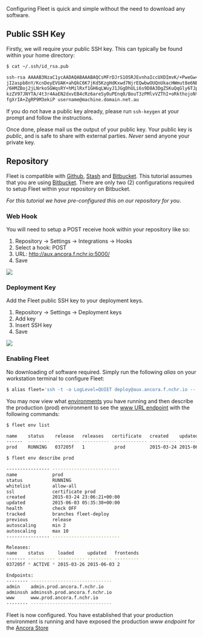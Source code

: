Configuring Fleet is quick and simple without the need to download any software.

## Public SSH Key

Firstly, we will require your public SSH key.  This can typically be found
within your home directory:

```bash
$ cat ~/.ssh/id_rsa.pub

ssh-rsa AAAAB3NzaC1ycAADAQABAAABAQCsMFrDJrS1OSRJEvnhaIccUXDImvK/+PweGw44nXGCF/Fa02bjNWNP
jI2aspb8nY/KcnDeyEVUAK+ahQkC6K7jKd5KzgHdKxwd7NjrEQwbwOUQnUkacHWmut8e6NELlylvO9qij9DHyp2J
/6HMZBoj2jLNrkoSGWqsRY+hMilRxf1GH6qLWuyJ1JGgDhULi6s9D8A3DgZSKuQqGly6TJpasdB1Oer/pMqGKv7H
kzZV97JNYTA/4t3r4AaEN2dxvEB4cRz6areSy0uPEnq0/BouT3zPMlvVZThI+oRkthojoNtvvxAg65HoveE5JCXL
fgXrIA+ZgRP9M3ekiP username@machine.domain.net.au

```

If you do not have a public key already, please run `ssh-keygen` at your prompt
and follow the instructions.

Once done, please mail us the output of your public key.  Your public key is
*public*, and is safe to share with external parties.  _Never_ send anyone your
private key.

## Repository

Fleet is compatible with [Github](https://github.com/),
[Stash](https://www.atlassian.com/software/stash) and
[Bitbucket](https://bitbucket.org).  This tutorial assumes that you are using
[Bitbucket](https://bitbucket.org/). There are only two (2) configurations
required to setup Fleet within your repository on Bitbucket.

*For this tutorial we have pre-configured this on our repository for you*.

### Web Hook

You will need to setup a POST receive hook within your repository like so:

 1. Repository -> Settings -> Integrations -> Hooks
 1. Select a hook: POST
 1. URL: http://aux.ancora.f.nchr.io:5000/
 1. Save

![](/tutorial/bitbucket-webhook.png)


### Deployment Key

Add the Fleet public SSH key to your deployment keys.

1. Repository -> Settings -> Deployment keys
2. Add key
3. Insert SSH key
4. Save

![](/tutorial/bitbucket-deployment-key.png)


### Enabling Fleet

No downloading of software required.  Simply run the following *alias* on your
workstation terminal to configure Fleet:

```bash
$ alias fleet='ssh -t -o LogLevel=QUIET deploy@aux.ancora.f.nchr.io --'
```

You may now view what [environments](/how-to/manage-environments/) you have
running and then describe the production (prod) environment to see the [www URL
endpoint](http://www.prod.ancora.f.nchr.io) with the following commands:

```bash
$ fleet env list

name    status    release   releases   certificate   created    updated
------  --------  --------- ---------- ------------- ---------- -------------------------
prod    RUNNING   037205f   1           prod         2015-03-24 2015-06-03

$ fleet env describe prod

---------------- -------------------------
name             prod
status           RUNNING
whitelist        allow-all
ssl              certificate prod
created          2015-03-24 23:06:21+00:00
updated          2015-06-03 05:35:30+00:00
health           check OFF
tracked          branches fleet-deploy
previous         release
autoscaling      min 2
autoscaling      max 10
---------------- -------------------------

Releases:
name    status     loaded     updated   frontends
------- ---------- ---------- --------- ---------
037205f * ACTIVE * 2015-03-26 2015-06-03 2

Endpoints:
-------- ------------------------------
admin    admin.prod.ancora.f.nchr.io
adminssh adminssh.prod.ancora.f.nchr.io
www      www.prod.ancora.f.nchr.io
-------- ------------------------------
```

Fleet is now configured.  You have established that your production environment
is running and have exposed the production *www endpoint* for the [Ancora
Store](http://www.prod.ancora.f.nchr.io)
